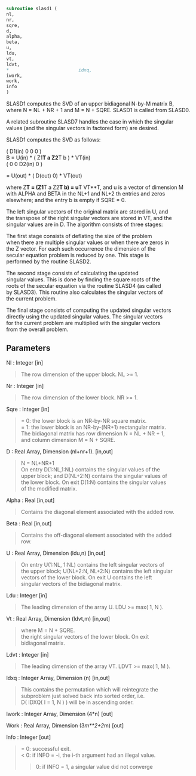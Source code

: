 ```fortran  
subroutine slasd1 (  
nl,  
nr,  
sqre,  
d,  
alpha,  
beta,  
u,  
ldu,  
vt,  
ldvt,  
*                          idxq,  
iwork,  
work,  
info  
)  
```  
  
SLASD1 computes the SVD of an upper bidiagonal N-by-M matrix B,  
where N = NL + NR + 1 and M = N + SQRE. SLASD1 is called from SLASD0.  
  
A related subroutine SLASD7 handles the case in which the singular  
values (and the singular vectors in factored form) are desired.  
  
SLASD1 computes the SVD as follows:  
  
( D1(in)    0    0       0 )  
B = U(in) * (   Z1**T   a   Z2**T    b ) * VT(in)  
(   0       0   D2(in)   0 )  
  
= U(out) * ( D(out) 0) * VT(out)  
  
where Z**T = (Z1**T a Z2**T b) = u**T VT**T, and u is a vector of dimension M  
with ALPHA and BETA in the NL+1 and NL+2 th entries and zeros  
elsewhere; and the entry b is empty if SQRE = 0.  
  
The left singular vectors of the original matrix are stored in U, and  
the transpose of the right singular vectors are stored in VT, and the  
singular values are in D.  The algorithm consists of three stages:  
  
The first stage consists of deflating the size of the problem  
when there are multiple singular values or when there are zeros in  
the Z vector.  For each such occurrence the dimension of the  
secular equation problem is reduced by one.  This stage is  
performed by the routine SLASD2.  
  
The second stage consists of calculating the updated  
singular values. This is done by finding the square roots of the  
roots of the secular equation via the routine SLASD4 (as called  
by SLASD3). This routine also calculates the singular vectors of  
the current problem.  
  
The final stage consists of computing the updated singular vectors  
directly using the updated singular values.  The singular vectors  
for the current problem are multiplied with the singular vectors  
from the overall problem.  
  
## Parameters  
Nl : Integer [in]  
> The row dimension of the upper block.  NL >= 1.  
  
Nr : Integer [in]  
> The row dimension of the lower block.  NR >= 1.  
  
Sqre : Integer [in]  
> = 0: the lower block is an NR-by-NR square matrix.  
> = 1: the lower block is an NR-by-(NR+1) rectangular matrix.  
> The bidiagonal matrix has row dimension N = NL + NR + 1,  
> and column dimension M = N + SQRE.  
  
D : Real Array, Dimension (nl+nr+1). [in,out]  
> N = NL+NR+1  
> On entry D(1:NL,1:NL) contains the singular values of the  
> upper block; and D(NL+2:N) contains the singular values of  
> the lower block. On exit D(1:N) contains the singular values  
> of the modified matrix.  
  
Alpha : Real [in,out]  
> Contains the diagonal element associated with the added row.  
  
Beta : Real [in,out]  
> Contains the off-diagonal element associated with the added  
> row.  
  
U : Real Array, Dimension (ldu,n) [in,out]  
> On entry U(1:NL, 1:NL) contains the left singular vectors of  
> the upper block; U(NL+2:N, NL+2:N) contains the left singular  
> vectors of the lower block. On exit U contains the left  
> singular vectors of the bidiagonal matrix.  
  
Ldu : Integer [in]  
> The leading dimension of the array U.  LDU >= max( 1, N ).  
  
Vt : Real Array, Dimension (ldvt,m) [in,out]  
> where M = N + SQRE.  
> the right singular vectors of the lower block. On exit  
> bidiagonal matrix.  
  
Ldvt : Integer [in]  
> The leading dimension of the array VT.  LDVT >= max( 1, M ).  
  
Idxq : Integer Array, Dimension (n) [in,out]  
> This contains the permutation which will reintegrate the  
> subproblem just solved back into sorted order, i.e.  
> D( IDXQ( I = 1, N ) ) will be in ascending order.  
  
Iwork : Integer Array, Dimension (4*n) [out]  
  
Work : Real Array, Dimension (3*m**2+2*m) [out]  
  
Info : Integer [out]  
> = 0:  successful exit.  
> < 0:  if INFO = -i, the i-th argument had an illegal value.  
> > 0:  if INFO = 1, a singular value did not converge  
  
